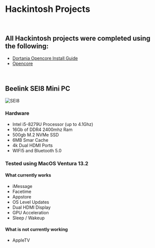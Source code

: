 # Hackintosh Projects
&nbsp;
## All Hackintosh projects were completed using the following:


- [Dortania Opencore Install Guide](https://dortania.github.io/OpenCore-Install-Guide/)
- [Opencore](https://github.com/acidanthera/OpenCorePkg)


&nbsp;
## Beelink SEI8 Mini PC
![SEI8](https://bananaknights.com/SEI8.png)
### Hardware
- Intel i5-8279U Processor (up to 4.1Ghz)
- 16Gb of DDR4 2400mhz Ram
- 500gb M.2 NVMe SSD
- 6MB Smar Cache
- 4k Dual HDMI Ports
- WIFI5 and Bluetooth 5.0

### Tested using MacOS Ventura 13.2

#### What currently works
- iMessage
- Facetime
- Appstore
- OS Level Updates
- Dual HDMI Display
- GPU Acceleration
- Sleep / Wakeup

#### What is not currently working
- AppleTV
